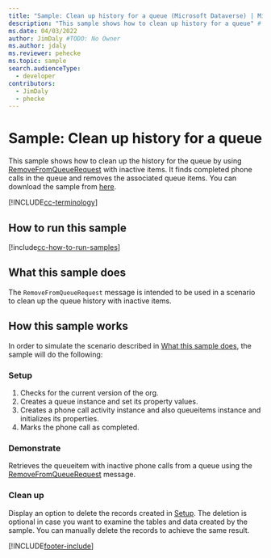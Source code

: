 ```yaml
---
title: "Sample: Clean up history for a queue (Microsoft Dataverse) | Microsoft Docs" # Intent and product brand in a unique string of 43-59 chars including spaces
description: "This sample shows how to clean up history for a queue" # 115-145 characters including spaces. This abstract displays in the search result.
ms.date: 04/03/2022
author: JimDaly #TODO: No Owner
ms.author: jdaly
ms.reviewer: pehecke
ms.topic: sample
search.audienceType:
  - developer
contributors:
  - JimDaly
  - phecke
---
```


# Sample: Clean up history for a queue

This sample shows how to clean up the history for the queue by using [RemoveFromQueueRequest](/dotnet/api/microsoft.crm.sdk.messages.removefromqueuerequest) with inactive items. It finds completed phone calls in the queue and removes the associated queue items. You can download the sample from [here](https://github.com/microsoft/PowerApps-Samples/tree/master/dataverse/orgsvc/C%23/CleanHistoryQueue).

[!INCLUDE[cc-terminology](../../includes/cc-terminology.md)]

## How to run this sample

[!include[cc-how-to-run-samples](../../includes/cc-how-to-run-samples.md)]

## What this sample does

The `RemoveFromQueueRequest` message is intended to be used in a scenario to clean up the queue history with inactive items.

## How this sample works

In order to simulate the scenario described in [What this sample does](#what-this-sample-does), the sample will do the following:

### Setup

1. Checks for the current version of the org.
2. Creates a queue instance and set its property values.
3. Creates a phone call activity instance and also queueitems instance and initializes its properties.
4. Marks the phone call as completed.

### Demonstrate

Retrieves the queueitem with inactive phone calls from a queue using the [RemoveFromQueueRequest](/dotnet/api/microsoft.crm.sdk.messages.removefromqueuerequest) message.

### Clean up

Display an option to delete the records created in [Setup](#setup). The deletion is optional in case you want to examine the tables and data created by the sample. You can manually delete the records to achieve the same result.

[!INCLUDE[footer-include](../../../../includes/footer-banner.md)]
